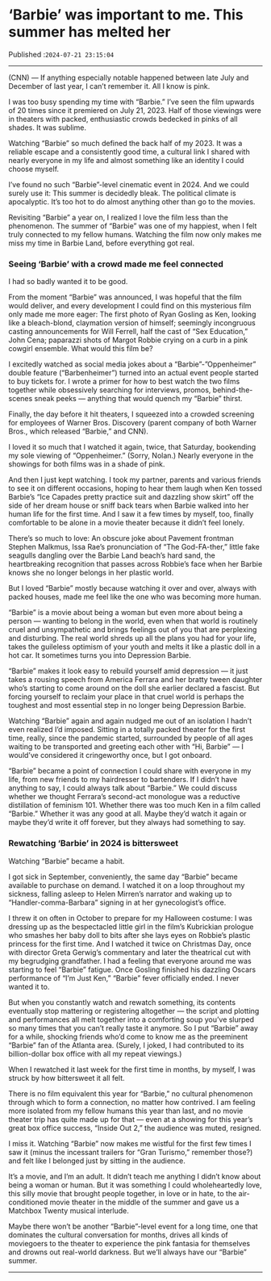 # ‘Barbie’ was important to me. This summer has melted her

Published :`2024-07-21 23:15:04`

---

(CNN) — If anything especially notable happened between late July and December of last year, I can’t remember it. All I know is pink.

I was too busy spending my time with “Barbie.” I’ve seen the film upwards of 20 times since it premiered on July 21, 2023. Half of those viewings were in theaters with packed, enthusiastic crowds bedecked in pinks of all shades. It was sublime.

Watching “Barbie” so much defined the back half of my 2023. It was a reliable escape and a consistently good time, a cultural link I shared with nearly everyone in my life and almost something like an identity I could choose myself.

I’ve found no such “Barbie”-level cinematic event in 2024. And we could surely use it: This summer is decidedly bleak. The political climate is apocalyptic. It’s too hot to do almost anything other than go to the movies.

Revisiting “Barbie” a year on, I realized I love the film less than the phenomenon. The summer of “Barbie” was one of my happiest, when I felt truly connected to my fellow humans. Watching the film now only makes me miss my time in Barbie Land, before everything got real.

### Seeing ‘Barbie’ with a crowd made me feel connected

I had so badly wanted it to be good.

From the moment “Barbie” was announced, I was hopeful that the film would deliver, and every development I could find on this mysterious film only made me more eager: The first photo of Ryan Gosling as Ken, looking like a bleach-blond, claymation version of himself; seemingly incongruous casting announcements for Will Ferrell, half the cast of “Sex Education,” John Cena; paparazzi shots of Margot Robbie crying on a curb in a pink cowgirl ensemble. What would this film be?

I excitedly watched as social media jokes about a “Barbie”-”Oppenheimer” double feature (“Barbenheimer”) turned into an actual event people started to buy tickets for. I wrote a primer for how to best watch the two films together while obsessively searching for interviews, promos, behind-the-scenes sneak peeks — anything that would quench my “Barbie” thirst.

Finally, the day before it hit theaters, I squeezed into a crowded screening for employees of Warner Bros. Discovery (parent company of both Warner Bros., which released “Barbie,” and CNN).

I loved it so much that I watched it again, twice, that Saturday, bookending my sole viewing of “Oppenheimer.” (Sorry, Nolan.) Nearly everyone in the showings for both films was in a shade of pink.

And then I just kept watching. I took my partner, parents and various friends to see it on different occasions, hoping to hear them laugh when Ken tossed Barbie’s “Ice Capades pretty practice suit and dazzling show skirt” off the side of her dream house or sniff back tears when Barbie walked into her human life for the first time. And I saw it a few times by myself, too, finally comfortable to be alone in a movie theater because it didn’t feel lonely.

There’s so much to love: An obscure joke about Pavement frontman Stephen Malkmus, Issa Rae’s pronunciation of “The God-FA-ther,” little fake seagulls dangling over the Barbie Land beach’s hard sand, the heartbreaking recognition that passes across Robbie’s face when her Barbie knows she no longer belongs in her plastic world.

But I loved “Barbie” mostly because watching it over and over, always with packed houses, made me feel like the one who was becoming more human.

“Barbie” is a movie about being a woman but even more about being a person — wanting to belong in the world, even when that world is routinely cruel and unsympathetic and brings feelings out of you that are perplexing and disturbing. The real world shreds up all the plans you had for your life, takes the guileless optimism of your youth and melts it like a plastic doll in a hot car. It sometimes turns you into Depression Barbie.

“Barbie” makes it look easy to rebuild yourself amid depression — it just takes a rousing speech from America Ferrara and her bratty tween daughter who’s starting to come around on the doll she earlier declared a fascist. But forcing yourself to reclaim your place in that cruel world is perhaps the toughest and most essential step in no longer being Depression Barbie.

Watching “Barbie” again and again nudged me out of an isolation I hadn’t even realized I’d imposed. Sitting in a totally packed theater for the first time, really, since the pandemic started, surrounded by people of all ages waiting to be transported and greeting each other with “Hi, Barbie” — I would’ve considered it cringeworthy once, but I got onboard.

“Barbie” became a point of connection I could share with everyone in my life, from new friends to my hairdresser to bartenders. If I didn’t have anything to say, I could always talk about “Barbie.” We could discuss whether we thought Ferrara’s second-act monologue was a reductive distillation of feminism 101. Whether there was too much Ken in a film called “Barbie.” Whether it was any good at all. Maybe they’d watch it again or maybe they’d write it off forever, but they always had something to say.

### Rewatching ‘Barbie’ in 2024 is bittersweet

Watching “Barbie” became a habit.

I got sick in September, conveniently, the same day “Barbie” became available to purchase on demand. I watched it on a loop throughout my sickness, falling asleep to Helen Mirren’s narrator and waking up to “Handler-comma-Barbara” signing in at her gynecologist’s office.

I threw it on often in October to prepare for my Halloween costume: I was dressing up as the bespectacled little girl in the film’s Kubrickian prologue who smashes her baby doll to bits after she lays eyes on Robbie’s plastic princess for the first time. And I watched it twice on Christmas Day, once with director Greta Gerwig’s commentary and later the theatrical cut with my begrudging grandfather. I had a feeling that everyone around me was starting to feel “Barbie” fatigue. Once Gosling finished his dazzling Oscars performance of “I’m Just Ken,” “Barbie” fever officially ended. I never wanted it to.

But when you constantly watch and rewatch something, its contents eventually stop mattering or registering altogether — the script and plotting and performances all melt together into a comforting soup you’ve slurped so many times that you can’t really taste it anymore. So I put “Barbie” away for a while, shocking friends who’d come to know me as the preeminent “Barbie” fan of the Atlanta area. (Surely, I joked, I had contributed to its billion-dollar box office with all my repeat viewings.)

When I rewatched it last week for the first time in months, by myself, I was struck by how bittersweet it all felt.

There is no film equivalent this year for “Barbie,” no cultural phenomenon through which to form a connection, no matter how contrived. I am feeling more isolated from my fellow humans this year than last, and no movie theater trip has quite made up for that — even at a showing for this year’s great box office success, “Inside Out 2,” the audience was muted, resigned.

I miss it. Watching “Barbie” now makes me wistful for the first few times I saw it (minus the incessant trailers for “Gran Turismo,” remember those?) and felt like I belonged just by sitting in the audience.

It’s a movie, and I’m an adult. It didn’t teach me anything I didn’t know about being a woman or human. But it was something I could wholeheartedly love, this silly movie that brought people together, in love or in hate, to the air-conditioned movie theater in the middle of the summer and gave us a Matchbox Twenty musical interlude.

Maybe there won’t be another “Barbie”-level event for a long time, one that dominates the cultural conversation for months, drives all kinds of moviegoers to the theater to experience the pink fantasia for themselves and drowns out real-world darkness. But we’ll always have our “Barbie” summer.

---

